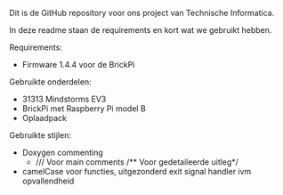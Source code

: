 Dit is de GitHub repository voor ons project van Technische Informatica. 

In deze readme staan de requirements en kort wat we gebruikt hebben.

Requirements:
  - Firmware 1.4.4 voor de BrickPi

Gebruikte onderdelen:
  - 31313 Mindstorms EV3
  - BrickPi met Raspberry Pi model B
  - Oplaadpack
  
Gebruikte stijlen:
- Doxygen commenting
  - /// Voor main comments
    /** Voor gedetaileerde uitleg*/ 
- camelCase voor functies, uitgezonderd exit signal handler ivm opvallendheid
